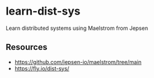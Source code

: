 # learn-dist-sys
Learn distributed systems using Maelstrom from Jepsen

## Resources

- https://github.com/jepsen-io/maelstrom/tree/main
- https://fly.io/dist-sys/
